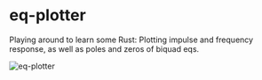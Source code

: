 # eq-plotter

Playing around to learn some Rust:
Plotting impulse and frequency response, as well as poles and zeros of biquad eqs.

![eq-plotter](https://github.com/user-attachments/assets/a7f1944c-fde8-437f-81a6-eb0a422be82b)
